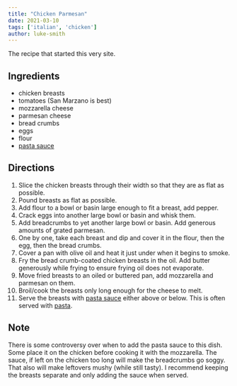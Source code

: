 ```yaml
---
title: "Chicken Parmesan"
date: 2021-03-10
tags: ['italian', 'chicken']
author: luke-smith
---
```


The recipe that started this very site.

## Ingredients

- chicken breasts
- tomatoes (San Marzano is best)
- mozzarella cheese
- parmesan cheese
- bread crumbs
- eggs
- flour
- [pasta sauce](/recipe/pasta-sauce)

## Directions

1. Slice the chicken breasts through their width so that they are as flat as possible.
2. Pound breasts as flat as possible.
3. Add flour to a bowl or basin large enough to fit a breast, add pepper.
4. Crack eggs into another large bowl or basin and whisk them.
5. Add breadcrumbs to yet another large bowl or basin. Add generous amounts of grated parmesan.
6. One by one, take each breast and dip and cover it in the flour, then the egg, then the bread crumbs.
7. Cover a pan with olive oil and heat it just under when it begins to smoke.
8. Fry the bread crumb-coated chicken breasts in the oil. Add butter generously while frying to ensure frying oil does not evaporate.
9. Move fried breasts to an oiled or buttered pan, add mozzarella and parmesan on them.
10. Broil/cook the breasts only long enough for the cheese to melt.
11. Serve the breasts with [pasta sauce](/recipe/pasta-sauce) either above or below. This is often served with [pasta](/recipe/pasta).

## Note

There is some controversy over when to add the pasta sauce to this dish.
Some place it on the chicken before cooking it with the mozzarella.
The sauce, if left on the chicken too long will make the breadcrumbs go soggy.
That also will make leftovers mushy (while still tasty).
I recommend keeping the breasts separate and only adding the sauce when served.
